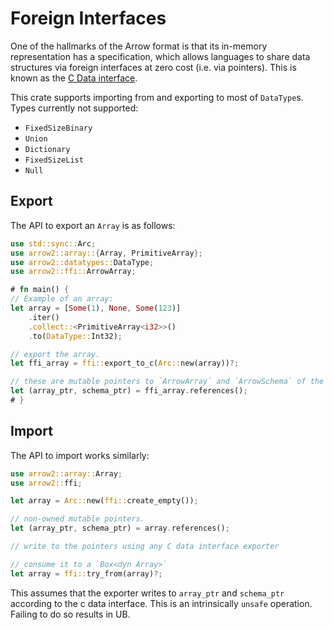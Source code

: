 # Foreign Interfaces

One of the hallmarks of the Arrow format is that its in-memory representation
has a specification, which allows languages to share data
structures via foreign interfaces at zero cost (i.e. via pointers).
This is known as the [C Data interface](https://arrow.apache.org/docs/format/CDataInterface.html).

This crate supports importing from and exporting to most of `DataType`s.
Types currently not supported:

* `FixedSizeBinary`
* `Union`
* `Dictionary`
* `FixedSizeList`
* `Null`

## Export

The API to export an `Array` is as follows:

```rust
use std::sync::Arc;
use arrow2::array::{Array, PrimitiveArray};
use arrow2::datatypes::DataType;
use arrow2::ffi::ArrowArray;

# fn main() {
// Example of an array:
let array = [Some(1), None, Some(123)]
    .iter()
    .collect::<PrimitiveArray<i32>>()
    .to(DataType::Int32);

// export the array.
let ffi_array = ffi::export_to_c(Arc::new(array))?;

// these are mutable pointers to `ArrowArray` and `ArrowSchema` of the C data interface
let (array_ptr, schema_ptr) = ffi_array.references();
# }
```

## Import

The API to import works similarly:

```rust
use arrow2::array::Array;
use arrow2::ffi;

let array = Arc::new(ffi::create_empty());

// non-owned mutable pointers.
let (array_ptr, schema_ptr) = array.references();

// write to the pointers using any C data interface exporter

// consume it to a `Box<dyn Array>`
let array = ffi::try_from(array)?;
```

This assumes that the exporter writes to `array_ptr` and `schema_ptr` 
according to the c data interface. This is an intrinsically `unsafe` operation.
Failing to do so results in UB.
